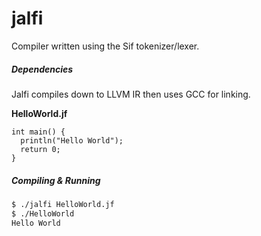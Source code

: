 # jalfi
Compiler written using the Sif tokenizer/lexer.

##### Dependencies
Jalfi compiles down to LLVM IR then uses GCC for linking.

**HelloWorld.jf**
```jalfi
int main() {
  println("Hello World");
  return 0;
}
```

##### Compiling & Running
```bash
$ ./jalfi HelloWorld.jf
$ ./HelloWorld
Hello World
```

